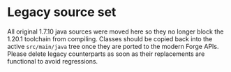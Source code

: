 # Legacy source set

All original 1.7.10 java sources were moved here so they no longer block the
1.20.1 toolchain from compiling. Classes should be copied back into the active
`src/main/java` tree once they are ported to the modern Forge APIs. Please delete
legacy counterparts as soon as their replacements are functional to avoid
regressions.
